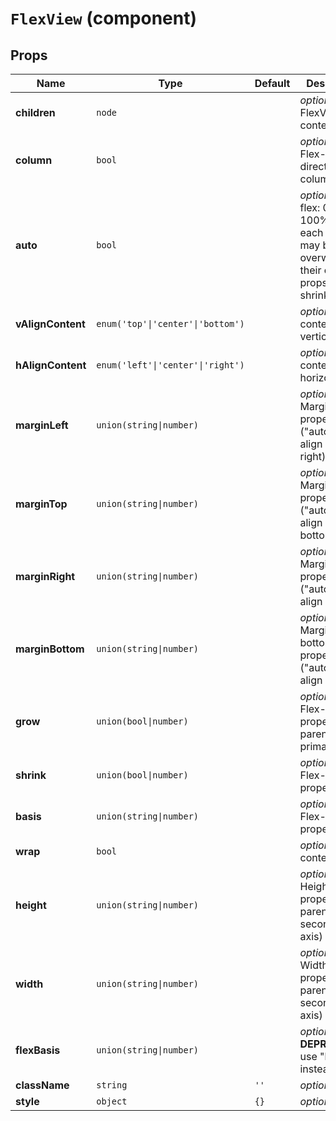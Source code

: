 `FlexView` (component)
======================



Props
-----

|Name|Type|Default|Description
|-|-|-|-
|**children**|<code>node</code>||*optional*. FlexView content
|**column**|<code>bool</code>||*optional*. Flex-direction: column
|**auto**|<code>bool</code>||*optional*. Set flex: 0 0 100% NOTE: each property may be overwritten by their own props (grow, shrink, basis)
|**vAlignContent**|<code>enum('top'&#124;'center'&#124;'bottom')</code>||*optional*. Align content vertically
|**hAlignContent**|<code>enum('left'&#124;'center'&#124;'right')</code>||*optional*. Align content horizontally
|**marginLeft**|<code>union(string&#124;number)</code>||*optional*. Margin-left property ("auto" to align self right)
|**marginTop**|<code>union(string&#124;number)</code>||*optional*. Margin-top property ("auto" to align self bottom)
|**marginRight**|<code>union(string&#124;number)</code>||*optional*. Margin-right property ("auto" to align self left)
|**marginBottom**|<code>union(string&#124;number)</code>||*optional*. Margin-bottom property ("auto" to align self top)
|**grow**|<code>union(bool&#124;number)</code>||*optional*. Flex-grow property (for parent primary axis)
|**shrink**|<code>union(bool&#124;number)</code>||*optional*. Flex-shrink property
|**basis**|<code>union(string&#124;number)</code>||*optional*. Flex-basis property
|**wrap**|<code>bool</code>||*optional*. Wrap content
|**height**|<code>union(string&#124;number)</code>||*optional*. Height property (for parent secondary axis)
|**width**|<code>union(string&#124;number)</code>||*optional*. Width property (for parent secondary axis)
|**flexBasis**|<code>union(string&#124;number)</code>||*optional*. **DEPRECATED**: use "basis" instead
|**className**|<code>string</code>|`''`|*optional*. 
|**style**|<code>object</code>|`{}`|*optional*. 